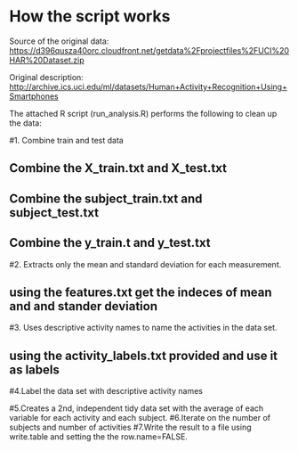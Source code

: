 How the script works
========================

Source of the original data: https://d396qusza40orc.cloudfront.net/getdata%2Fprojectfiles%2FUCI%20HAR%20Dataset.zip

Original description: http://archive.ics.uci.edu/ml/datasets/Human+Activity+Recognition+Using+Smartphones

The attached R script (run_analysis.R) performs the following to clean up the data:

#1. Combine train and test data
## Combine the X_train.txt and X_test.txt
## Combine the subject_train.txt and subject_test.txt
## Combine the y_train.t and y_test.txt

#2. Extracts only the mean and standard deviation for each measurement.
## using the features.txt get the indeces of mean and and stander deviation

#3. Uses descriptive activity names to name the activities in the data set.
## using the activity_labels.txt provided and use it as labels 

#4.Label the data set with descriptive activity names

#5.Creates a 2nd, independent tidy data set with the average of each variable for each activity and each subject.
#6.Iterate on the number of subjects and number of activities
#7.Write the result to a file using write.table and setting the the row.name=FALSE.



 